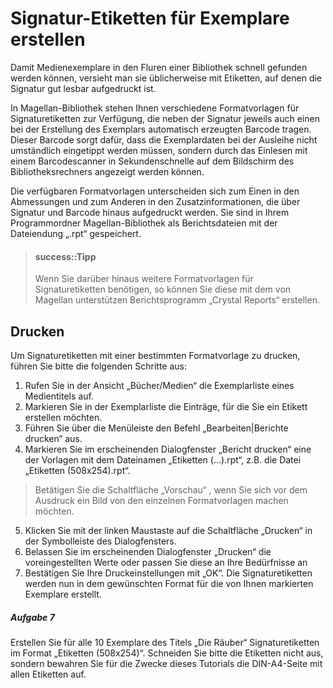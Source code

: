 
# Signatur-Etiketten für Exemplare erstellen


Damit Medienexemplare in den Fluren einer Bibliothek schnell gefunden werden können, versieht man sie üblicherweise mit Etiketten, auf denen die Signatur gut lesbar aufgedruckt ist.


In Magellan-Bibliothek stehen Ihnen verschiedene Formatvorlagen für Signaturetiketten zur Verfügung, die neben der Signatur jeweils auch einen bei der Erstellung des Exemplars automatisch erzeugten Barcode tragen. Dieser Barcode sorgt dafür, dass die Exemplardaten bei der Ausleihe nicht umständlich eingetippt werden müssen, sondern durch das Einlesen mit einem Barcodescanner in Sekundenschnelle auf dem Bildschirm des Bibliotheksrechners angezeigt werden können.


Die verfügbaren Formatvorlagen unterscheiden sich zum Einen in den Abmessungen und zum Anderen in den Zusatzinformationen, die über Signatur und Barcode hinaus aufgedruckt werden. Sie sind in Ihrem Programmordner Magellan-Bibliothek als Berichtsdateien mit der Dateiendung „.rpt“ gespeichert.


> #### success::Tipp
>
> Wenn Sie darüber hinaus weitere Formatvorlagen für Signaturetiketten benötigen, so können Sie diese mit dem von Magellan unterstützen Berichtsprogramm „Crystal Reports“ erstellen.

## Drucken

Um Signaturetiketten mit einer bestimmten Formatvorlage zu drucken, führen Sie bitte die folgenden Schritte aus:


1. Rufen Sie in der Ansicht „Bücher/Medien“ die Exemplarliste eines Medientitels auf.
2. Markieren Sie in der Exemplarliste die Einträge, für die Sie ein Etikett erstellen möchten.
3. Führen Sie über die Menüleiste den Befehl „Bearbeiten|Berichte drucken“ aus.
4. Markieren Sie im erscheinenden Dialogfenster „Bericht drucken“ eine der Vorlagen mit dem Dateinamen „Etiketten (…).rpt“, z.B. die Datei „Etiketten (508x254).rpt“.
> Betätigen Sie die Schaltfläche „Vorschau“ , wenn Sie sich vor dem Ausdruck ein Bild von den einzelnen Formatvorlagen machen möchten.


5. Klicken Sie mit der linken Maustaste auf die Schaltfläche „Drucken“ in der Symbolleiste des Dialogfensters.
6. Belassen Sie im erscheinenden Dialogfenster „Drucken“ die voreingestellten Werte oder passen Sie diese an Ihre Bedürfnisse an
7. Bestätigen Sie Ihre Druckeinstellungen mit „OK“.
Die Signaturetiketten werden nun in dem gewünschten Format für die von Ihnen markierten Exemplare erstellt.


##### Aufgabe 7


Erstellen Sie für alle 10 Exemplare des Titels „Die Räuber“ Signaturetiketten im Format „Etiketten (508x254)“. Schneiden Sie bitte die Etiketten nicht aus, sondern bewahren Sie für die Zwecke dieses Tutorials die DIN-A4-Seite mit allen Etiketten auf.
